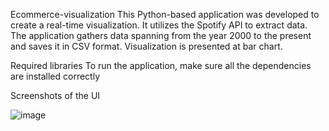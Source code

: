 Ecommerce-visualization
This Python-based application was developed to create a real-time visualization. It utilizes the Spotify API to extract data. The application gathers data spanning from the year 2000 to the present and saves it in CSV format. Visualization is presented at bar chart.

Required libraries
To run the application, make sure all the dependencies are installed correctly

Screenshots of the UI


![image](https://github.com/Maheshworlamichhane/ecommerce/assets/101940411/2c6817ae-dd8b-40ea-9da0-75fb5e5073cf)

